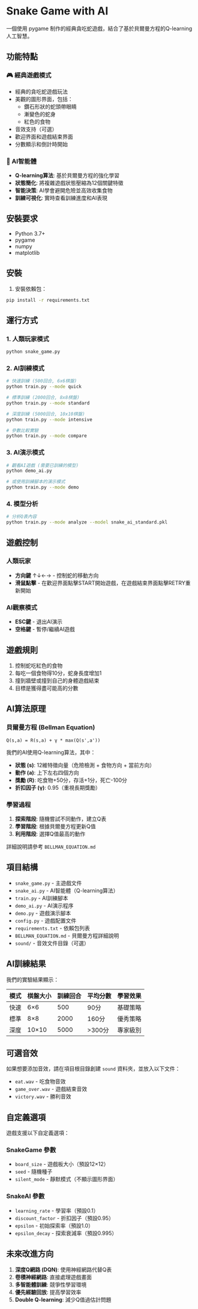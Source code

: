 # Snake Game with AI

一個使用 pygame 制作的經典貪吃蛇遊戲，結合了基於貝爾曼方程的Q-learning人工智慧。

## 功能特點

### 🎮 經典遊戲模式
- 經典的貪吃蛇遊戲玩法
- 美觀的圖形界面，包括：
  - 鑽石形狀的蛇頭帶眼睛
  - 漸變色的蛇身
  - 紅色的食物
- 音效支持（可選）
- 歡迎界面和遊戲結束界面
- 分數顯示和倒計時開始

### 🤖 AI智能體
- **Q-learning算法**: 基於貝爾曼方程的強化學習
- **狀態簡化**: 將複雜遊戲狀態壓縮為12個關鍵特徵
- **智能決策**: AI學會避開危險並高效收集食物
- **訓練可視化**: 實時查看訓練進度和AI表現

## 安裝要求

- Python 3.7+
- pygame
- numpy  
- matplotlib

## 安裝

1. 安裝依賴包：
```bash
pip install -r requirements.txt
```

## 運行方式

### 1. 人類玩家模式
```bash
python snake_game.py
```

### 2. AI訓練模式
```bash
# 快速訓練 (500回合, 6x6棋盤)
python train.py --mode quick

# 標準訓練 (2000回合, 8x8棋盤)  
python train.py --mode standard

# 深度訓練 (5000回合, 10x10棋盤)
python train.py --mode intensive

# 參數比較實驗
python train.py --mode compare
```

### 3. AI演示模式
```bash
# 觀看AI遊戲 (需要已訓練的模型)
python demo_ai.py

# 或使用訓練腳本的演示模式
python train.py --mode demo
```

### 4. 模型分析
```bash
# 分析Q表內容
python train.py --mode analyze --model snake_ai_standard.pkl
```

## 遊戲控制

### 人類玩家
- **方向鍵** ↑↓←→ - 控制蛇的移動方向
- **滑鼠點擊** - 在歡迎界面點擊START開始遊戲，在遊戲結束界面點擊RETRY重新開始

### AI觀察模式
- **ESC鍵** - 退出AI演示
- **空格鍵** - 暫停/繼續AI遊戲

## 遊戲規則

1. 控制蛇吃紅色的食物
2. 每吃一個食物得10分，蛇身長度增加1  
3. 撞到牆壁或撞到自己的身體遊戲結束
4. 目標是獲得盡可能高的分數

## AI算法原理

### 貝爾曼方程 (Bellman Equation)
```
Q(s,a) = R(s,a) + γ * max(Q(s',a'))
```

我們的AI使用Q-learning算法，其中：
- **狀態 (s)**: 12維特徵向量（危險檢測 + 食物方向 + 當前方向）
- **動作 (a)**: 上下左右四個方向
- **獎勵 (R)**: 吃食物+50分，存活+1分，死亡-100分
- **折扣因子 (γ)**: 0.95（重視長期獎勵）

### 學習過程
1. **探索階段**: 隨機嘗試不同動作，建立Q表
2. **學習階段**: 根據貝爾曼方程更新Q值
3. **利用階段**: 選擇Q值最高的動作

詳細說明請參考 `BELLMAN_EQUATION.md`

## 項目結構

- `snake_game.py` - 主遊戲文件
- `snake_ai.py` - AI智能體（Q-learning算法）
- `train.py` - AI訓練腳本  
- `demo_ai.py` - AI演示程序
- `demo.py` - 遊戲演示腳本
- `config.py` - 遊戲配置文件
- `requirements.txt` - 依賴包列表
- `BELLMAN_EQUATION.md` - 貝爾曼方程詳細說明
- `sound/` - 音效文件目錄（可選）

## AI訓練結果

我們的實驗結果顯示：

| 模式 | 棋盤大小 | 訓練回合 | 平均分數 | 學習效果 |
|------|---------|---------|---------|---------|
| 快速 | 6×6     | 500     | 90分    | 基礎策略 |
| 標準 | 8×8     | 2000    | 160分   | 優秀策略 |
| 深度 | 10×10   | 5000    | >300分  | 專家級別 |

## 可選音效

如果想要添加音效，請在項目根目錄創建 `sound` 資料夾，並放入以下文件：
- `eat.wav` - 吃食物音效
- `game_over.wav` - 遊戲結束音效
- `victory.wav` - 勝利音效

## 自定義選項

遊戲支援以下自定義選項：

### SnakeGame 參數
- `board_size` - 遊戲板大小（預設12×12）
- `seed` - 隨機種子
- `silent_mode` - 靜默模式（不顯示圖形界面）

### SnakeAI 參數  
- `learning_rate` - 學習率（預設0.1）
- `discount_factor` - 折扣因子（預設0.95）
- `epsilon` - 初始探索率（預設1.0）
- `epsilon_decay` - 探索衰減率（預設0.995）

## 未來改進方向

1. **深度Q網路 (DQN)**: 使用神經網路代替Q表
2. **卷積神經網路**: 直接處理遊戲畫面
3. **多智能體訓練**: 競爭性學習環境  
4. **優先經驗回放**: 提高學習效率
5. **Double Q-learning**: 減少Q值過估計問題